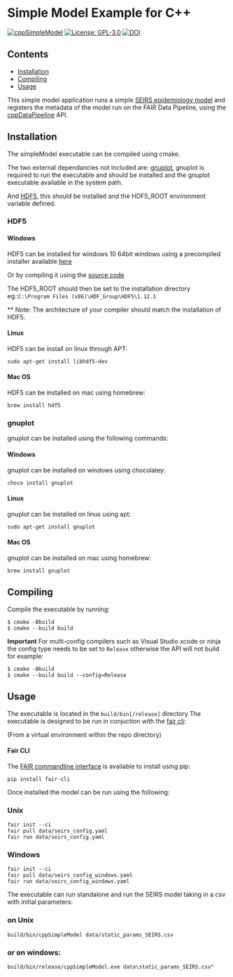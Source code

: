 # Simple Model Example for C++
[![cppSimpleModel](https://github.com/FAIRDataPipeline/cppSimpleModel/actions/workflows/cpp_simple_model.yaml/badge.svg)](https://github.com/FAIRDataPipeline/cppSimpleModel/actions/workflows/cpp_simple_model.yaml)
[![License: GPL-3.0](https://img.shields.io/badge/licence-GPL--3-3891A6)](https://opensource.org/licenses/GPL-3.0)
[![DOI](https://zenodo.org/badge/DOI/10.5281/zenodo.5878251.svg)](https://doi.org/10.5281/zenodo.5878251)

## Contents
  - [Installation](#installation)
  - [Compiling](#compiling)
  - [Usage](#usage)

This simple model application runs a simple [SEIRS epidemiology model](https://www.nature.com/articles/s41592-020-0856-2) and registers the metadata of the model run on the FAIR Data Pipeline,
using the [cppDataPipeline](https://github.com/FAIRDataPipeline/cppDataPipeline) API.

## Installation
The simpleModel executable can be compiled using cmake.

The two external dependancies not included are:
[gnuplot](http://www.gnuplot.info/download.html), gnuplot is required to run the executable and should be installed and the gnuplot executable available in the system path.

And [HDF5](https://support.hdfgroup.org/ftp/HDF5/current/src/), this should be installed and the HDF5_ROOT environment variable defined.
### HDF5
#### Windows
HDF5 can be installed for windows 10 64bit windows using a precompiled installer available [here](https://support.hdfgroup.org/ftp/HDF5/releases/hdf5-1.12/hdf5-1.12.1/bin/windows/hdf5-1.12.1-Std-win10_64-vs14.zip)

Or by compiling it using the [source code](https://www.hdfgroup.org/downloads/hdf5/source-code/)

The HDF5_ROOT should then be set to the installation directory eg.:`C:\Program Files (x86)\HDF_Group\HDF5\1.12.1`

** Note: The architecture of your compiler should match the installation of HDF5.
#### Linux
HDF5 can be install on linux through APT:
```
sudo apt-get install libhdf5-dev
```
#### Mac OS
HDF5 can be installed on mac using homebrew:
```
brew install hdf5
```
### gnuplot
gnuplot can be installed using the following commands:

#### Windows
gnuplot can be installed on windows using chocolatey:
```
choco install gnuplot
```
#### Linux
gnuplot can be installed on linux using apt:
```
sudo apt-get install gnuplot
```
#### Mac OS
gnuplot can be installed on mac using homebrew:
```
brew install gnuplot
```
## Compiling
Compile the executable by running:
```
$ cmake -Bbuild
$ cmake --build build
```
**Important** For multi-config compilers such as Visual Studio xcode or ninja the config type needs to be set to `Release` otherwise the API will not build for example:
```
$ cmake -Bbuild
$ cmake --build build --config=Release
```

## Usage
The executable is located in the `build/bin[/release]` directory
The executable is designed to be run in conjuction with the [fair cli](#Fair-CLI):

(From a virtual environment within the repo directory)
#### Fair CLI
The [FAIR commandline interface]("https://github.com/FAIRDataPipeline/FAIR-CLI") is available to install using pip:
```
pip install fair-cli
```
Once installed the model can be run using the following:
### Unix
```
fair init --ci
fair pull data/seirs_config.yaml
fair run data/seirs_config.yaml
```
### Windows
```
fair init --ci
fair pull data/seirs_config_windows.yaml
fair run data/seirs_config_windows.yaml
```

The executable can run standalone and run the SEIRS model taking in a csv with initial parameters: 
### on Unix
```
build/bin/cppSimpleModel data/static_params_SEIRS.csv
```
### or on windows:
```
build/bin/release/cppSimpleModel.exe data\static_params_SEIRS.csv"
```
